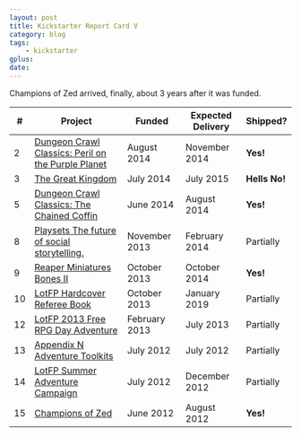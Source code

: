 ```yaml
---
layout: post
title: Kickstarter Report Card V
category: blog
tags:
    - kickstarter
gplus:
date:
---
```


Champions of Zed arrived, finally, about 3 years after it was funded.


| #  | Project                                                 | Funded        | Expected Delivery | Shipped?
|----|---------------------------------------------------------|---------------|-------------------|----------
|  2 | [Dungeon Crawl Classics: Peril on the Purple Planet][2] | August 2014   | November 2014     | **Yes!**
|  3 | [The Great Kingdom][3]                                  | July 2014     | July 2015         | **Hells No!**
|  5 | [Dungeon Crawl Classics: The Chained Coffin][5]         | June 2014     | August 2014       | **Yes!**
|  8 | [Playsets The future of social storytelling.][8]        | November 2013 | February 2014     | Partially
|  9 | [Reaper Miniatures Bones II][9]                         | October 2013  | October 2014      | **Yes!**
| 10 | [LotFP Hardcover Referee Book][10]                      | October 2013  | January 2019      | Partially
| 12 | [LotFP 2013 Free RPG Day Adventure][12]                 | February 2013 | July 2013         | Partially
| 13 | [Appendix N Adventure Toolkits][13]                     | July 2012     | July 2012         | Partially
| 14 | [LotFP Summer Adventure Campaign][14]                   | July 2012     | December 2012     | Partially
| 15 | [Champions of Zed][15]                                  | June 2012     | August 2012       | **Yes!**

[2]:  https://www.kickstarter.com/projects/1409961192/dungeon-crawl-classics-peril-on-the-purple-planet
[3]:  https://www.kickstarter.com/projects/720223857/the-great-kingdom
[5]:  https://www.kickstarter.com/projects/1409961192/dungeon-crawl-classics-the-chained-coffin
[8]:  http://www.kickstarter.com/projects/985647565/playsets-the-future-of-social-storytelling
[9]:  http://www.kickstarter.com/projects/1513061270/reaper-miniatures-bones-ii-the-return-of-mr-bones
[10]: http://www.indiegogo.com/projects/lotfp-hardcover-referee-book
[12]: http://www.kickstarter.com/projects/1939191852/lotfp-2013-free-rpg-day-adventure
[13]: http://www.kickstarter.com/projects/1778492214/appendix-n-adventure-toolkits-dcc-rpg-modules
[14]: http://www.indiegogo.com/projects/153307
[15]: http://www.kickstarter.com/projects/280000504/champions-of-zed-zero-edition-dungeoneering

[report-card-iv]: http://save.vs.totalpartykill.ca/blog/kickstarter-report-card-iv/
